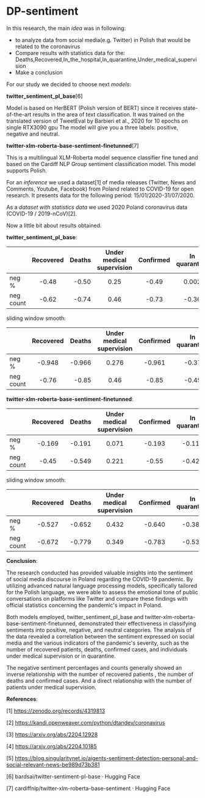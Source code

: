 # DP-sentiment


In this research, the main *idea* was in following: 
- to analyze data from social media(e.g. Twitter) in Polish that would be related to the coronavirus 
- Compare results with statistics data for the: Deaths,Recovered,In_the_hospital,In_quarantine,Under_medical_supervision
- Make a conclusion

For our study we decided to choose next *models*: 

**twitter_sentiment_pl_base**[6]

Model is based on HerBERT (Polish version of BERT) since it receives state-of-the-art results in the area of text classification. 
It was trained on the translated version of TweetEval by Barbieri et al., 2020 for 10 epochs on single RTX3090 gpu
The model will give you a three labels: positive, negative and neutral.

**twitter-xlm-roberta-base-sentiment-finetunned**[7]

This is a multilingual XLM-Roberta model sequence classifier fine tuned and based on the Cardiff NLP Group sentiment classification model. This model supports Polish.

For an *inference* we used a dataset[1] of media releases (Twitter, News and Comments, Youtube, Facebook) from Poland related to COVID-19 for open research. It presents data for the following period:  15/01/2020-31/07/2020.

As a *dataset with statistics data* we used 2020 Poland coronavirus data (COVID-19 / 2019-nCoV)[2].

Now a little bit about results obtained. 

**twitter_sentiment_pl_base**:


|   | Recovered  | Deaths | Under medical supervision | Confirmed |In quarantine | In the hospital |
|:------------- |:---------------:| -------------:| :---------------: | :---------------: | :---------------: | :---------------: |
|neg %         | -0.48         | -0.50        | 0.25 | -0.49 | 0.002 | -0.21 |
| neg count        | -0.62          | -0.74        | 0.46 | -0.73 | -0.36 | -0.58 |

sliding window smooth:


|   | Recovered  | Deaths | Under medical supervision | Confirmed |In quarantine | In the hospital |
|:------------- |:---------------:| -------------:| :---------------: | :---------------: | :---------------: | :---------------: |
|neg %         | -0.948         | -0.966        | 0.276 | -0.961 | -0.37 | -0.641 |
| neg count        | -0.76          | -0.85        | 0.46 | -0.85 | -0.45 | -0.67 |



**twitter-xlm-roberta-base-sentiment-finetunned**:


|   | Recovered  | Deaths | Under medical supervision | Confirmed |In quarantine | In the hospital |
|:------------- |:---------------:| -------------:| :---------------: | :---------------: | :---------------: | :---------------: |
|neg %         | -0.169         | -0.191        | 0.071 | -0.193 | -0.117 | -0.12 |
| neg count        | -0.45          | -0.549        | 0.221 | -0.55 | -0.426 | -0.525 |

sliding window smooth:


|   | Recovered  | Deaths | Under medical supervision | Confirmed |In quarantine | In the hospital |
|:------------- |:---------------:| -------------:| :---------------: | :---------------: | :---------------: | :---------------: |
|neg %         | -0.527         | -0.652        | 0.432 | -0.640 | -0.380 | -0.574 |
| neg count        | -0.672          | -0.779        | 0.349 | -0.783 | -0.538 | -0.696 |


**Conclusion**:

The research conducted has provided valuable insights into the sentiment of social media discourse in Poland regarding the COVID-19 pandemic. By utilizing advanced natural language processing models, specifically tailored for the Polish language, we were able to assess the emotional tone of public conversations on platforms like Twitter and compare these findings with official statistics concerning the pandemic's impact in Poland.

Both models employed, twitter_sentiment_pl_base and twitter-xlm-roberta-base-sentiment-finetunned, demonstrated their effectiveness in classifying sentiments into positive, negative, and neutral categories. The analysis of the data revealed a correlation between the sentiment expressed on social media and the various indicators of the pandemic's severity, such as the number of recovered patients, deaths, confirmed cases, and individuals under medical supervision or in quarantine.

The negative sentiment percentages and counts generally showed an inverse relationship with the number of recovered patients , the number of deaths and confirmed cases.  And a direct relationship with the number of patients under medical supervision.  

**References**:

[1] https://zenodo.org/records/4319813 

[2] https://kandi.openweaver.com/python/dtandev/coronavirus 

[3] https://arxiv.org/abs/2204.12928

[4] https://arxiv.org/abs/2204.10185

[5] https://blog.singularitynet.io/aigents-sentiment-detection-personal-and-social-relevant-news-be989d73b381

[6] bardsai/twitter-sentiment-pl-base · Hugging Face

[7] cardiffnlp/twitter-xlm-roberta-base-sentiment · Hugging Face 

